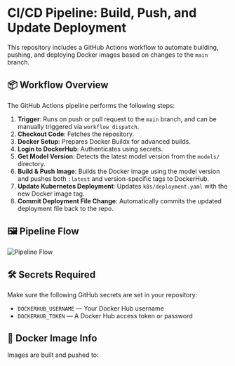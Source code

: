 # CI/CD Pipeline: Build, Push, and Update Deployment

This repository includes a GitHub Actions workflow to automate building, pushing, and deploying Docker images based on changes to the `main` branch.

## 📦 Workflow Overview

The GitHub Actions pipeline performs the following steps:

1. **Trigger**: Runs on push or pull request to the `main` branch, and can be manually triggered via `workflow_dispatch`.
2. **Checkout Code**: Fetches the repository.
3. **Docker Setup**: Prepares Docker Buildx for advanced builds.
4. **Login to DockerHub**: Authenticates using secrets.
5. **Get Model Version**: Detects the latest model version from the `models/` directory.
6. **Build & Push Image**: Builds the Docker image using the model version and pushes both `:latest` and version-specific tags to DockerHub.
7. **Update Kubernetes Deployment**: Updates `k8s/deployment.yaml` with the new Docker image tag.
8. **Commit Deployment File Change**: Automatically commits the updated deployment file back to the repo.

## 🖼️ Pipeline Flow

![Pipeline Flow](./images/pipeline_flow.png)

## 🛠️ Secrets Required

Make sure the following GitHub secrets are set in your repository:

- `DOCKERHUB_USERNAME` — Your Docker Hub username
- `DOCKERHUB_TOKEN` — A Docker Hub access token or password

## 🐳 Docker Image Info

Images are built and pushed to:

